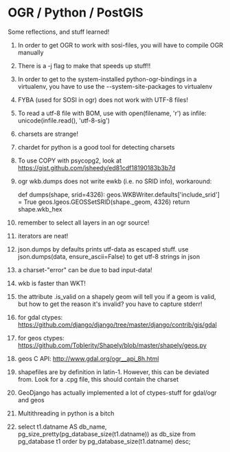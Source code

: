 OGR / Python / PostGIS
======================
Some reflections, and stuff learned!


1. In order to get OGR to work with sosi-files, you will have to compile OGR manually
2. There is a -j flag to make that speeds up stuff!!
3. In order to get to the system-installed python-ogr-bindings in a virtualenv, you have to use the --system-site-packages to virtualenv
4. FYBA (used for SOSI in ogr) does not work with UTF-8 files!
5. To read a utf-8 file with BOM, use 
    with open(filename, 'r') as infile:
        unicode(infile.read(), 'utf-8-sig')
6. charsets are strange!
7. chardet for python is a good tool for detecting charsets
8. To use COPY with psycopg2, look at https://gist.github.com/jsheedy/ed81cdf18190183b3b7d
9. ogr wkb.dumps does not write ewkb (i.e. no SRID info), workaround:

    def dumps(shape, srid=4326):
        geos.WKBWriter.defaults['include_srid'] = True
        geos.lgeos.GEOSSetSRID(shape._geom, 4326)
        return shape.wkb_hex

10. remember to select all layers in an ogr source!
11. iterators are neat!
12. json.dumps by defaults prints utf-data as escaped stuff. use json.dumps(data, ensure_ascii=False) to get utf-8 strings in json
13. a charset-"error" can be due to bad input-data!
14. wkb is faster than WKT!
15. the attribute .is_valid on a shapely geom will tell you if a geom is valid, but how to get the reason it's invalid? you have to capture stderr!
16. for gdal ctypes: https://github.com/django/django/tree/master/django/contrib/gis/gdal
17. for geos ctypes: https://github.com/Toblerity/Shapely/blob/master/shapely/geos.py
18. geos C API: http://www.gdal.org/ogr__api_8h.html
20. shapefiles are by definition in latin-1. However, this can be deviated from. Look for a .cpg file, this should contain the charset
21. GeoDjango has actually implemented a lot of ctypes-stuff for gdal/ogr and geos
22. Multithreading in python is a bitch
23. 
    select
        t1.datname AS db_name,  
        pg_size_pretty(pg_database_size(t1.datname)) as db_size
    from
        pg_database t1
    order by
        pg_database_size(t1.datname) desc;